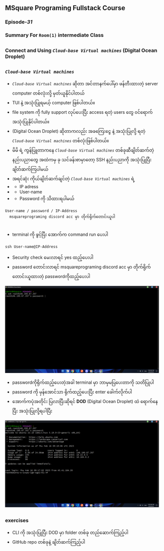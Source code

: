 ﻿## MSquare Programing Fullstack Course
### Episode-*31* 
### Summary For `Room(1)` intermediate Class
##
### Connect and Using  *`Cloud-base Virtual machines`* (Digital Ocean Droplet)
##
### *`Cloud-base Virtual machines`*
- *`Cloud-base Virtual machines`* ဆိုတာ အင်တာနက်ပေါ်မှာ ဖန်တီးထားတဲ့  server computer တစ်လုံးလို့ မှတ်ယူနိုင်ပါတယ်
- TUI နဲ့ အသုံးပြုရမယ့် computer ဖြစ်ပါတယ်။
- file system ကို fully support လုပ်ပေးပြီး access ရတဲ့ users တွေ ၀င်ရောက်အသုံးပြုနိုင်ပါတယ်။
- (Digital Ocean Droplet) ဆိုတာကလည်း အခကြေးငွေ နဲ့ အသုံးပြုလို့ ရတဲ့  *`Cloud-base Virtual machines`* တစ်လုံးဖြစ်ပါတယ်။
- မိမိ ရဲ့ ကွန်ပြူတာကနေ *`Cloud-base Virtual machines`* တစ်ခုဆီချိတ်ဆက်တဲ့ နည်းပညာတွေ အထဲကမှ ခု သင်ခန်းစာမှာတော့ SSH နည်းပညာကို အသုံးပြုပြီး ချိတ်ဆက်ကြပါမယ်
- အရင်ဆုံး ကိုယ်ချိတ်ဆက်ချင်တဲ့ *`Cloud-base Virtual machines`* ရဲ့  
- - IP adress
- - User-name
- - Password ကို သိထားရပါမယ်
```properties
User-name / password / IP-Address
  msquareprograming discord acc မှာ တိုက်ရိုက်တောင်းယူပါ
 
```
- terminal ကို ဖွင့်ပြီး အောက်က command run ပေးပါ
```console
ssh User-name@IP-Address
```
- Security check မေးလာရင် yes ထည့်ပေးပါ
- password တောင်းလာရင် msquareprograming discord acc မှာ တိုက်ရိုက်တောင်းယူထားတဲ့ passwordကိုထည့်ပေးပါ

![enter image description here](https://raw.githubusercontent.com/Aungmyanmar32/msquare-fullstack-m2/main/docdrop311.png)
- passwordကိုရိုက်ထည့်ပေးတဲ့အခါ terminal မှာ ဘာမှမပြပေးတာကို သတိပြုပါ
- password ကို မှန်အောင်သာ ရိုက်ထည့်ပေးပြီး enter ခေါက်လိုက်ပါ
- အောက်ကပုံအတိုင်း ပြလာပြီးဆိုရင် **DOD** (Digital Ocean Droplet) ထဲ ရောက်နေပြီး အသုံးပြုလို့ရပါပြီး

![enter image description here](https://raw.githubusercontent.com/Aungmyanmar32/msquare-fullstack-m2/main/docdrop312.png)
##
### exercises
-  CLI ကို အသုံးပြုပြီး DOD မှာ folder တစ်ခု တည်ဆောက်ကြည့်ပါ
- GitHub repo တစ်ခုနဲ့ ချိတ်ဆက်ကြည့်ပါ


